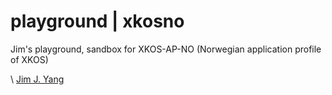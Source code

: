 # playground | xkosno

Jim's playground, sandbox for XKOS-AP-NO (Norwegian application profile of XKOS)

\ [Jim J. Yang](https://www.linkedin.com/in/jimjyang/)
